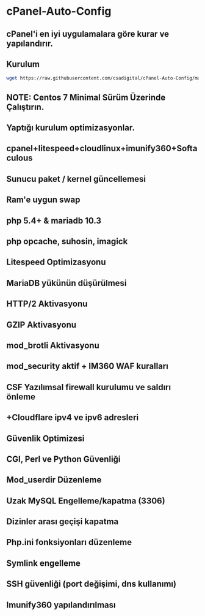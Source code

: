 # cPanel-Auto-Config

## cPanel'i en iyi uygulamalara göre kurar ve yapılandırır.
## Kurulum

```bash
wget https://raw.githubusercontent.com/csadigital/cPanel-Auto-Config/main/install_cpanel.sh -O ./install_cpanel.sh && bash install_cpanel.sh
```

## NOTE: Centos 7 Minimal Sürüm Üzerinde Çalıştırın.

## Yaptığı kurulum optimizasyonlar.

## cpanel+litespeed+cloudlinux+imunify360+Softaculous
## Sunucu paket / kernel güncellemesi
## Ram'e uygun swap  
## php 5.4+ & mariadb 10.3  
## php opcache, suhosin, imagick 
## Litespeed Optimizasyonu
## MariaDB yükünün düşürülmesi
## HTTP/2 Aktivasyonu
## GZIP Aktivasyonu
## mod_brotli Aktivasyonu
## mod_security aktif + IM360 WAF kuralları  
## CSF Yazılımsal firewall kurulumu ve saldırı önleme 
## +Cloudflare ipv4 ve ipv6 adresleri  
## Güvenlik Optimizesi
## CGI, Perl ve Python Güvenliği
## Mod_userdir Düzenleme
## Uzak MySQL Engelleme/kapatma (3306)
## Dizinler arası geçişi kapatma
## Php.ini fonksiyonları düzenleme
## Symlink engelleme
## SSH güvenliği (port değişimi, dns kullanımı)
## Imunify360 yapılandırılması

